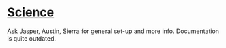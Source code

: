 # [Science](https://github.com/SC-Robotics-2021/osiris_science)
Ask Jasper, Austin, Sierra for general set-up and more info. Documentation is quite outdated.